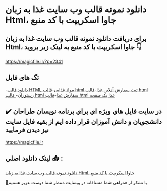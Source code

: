# دانلود نمونه قالب وب سایت غذا به زبان Html، جاوا اسکریپت با کد منبع

## برای دریافت دانلود نمونه قالب وب سایت غذا به زبان Html، جاوا اسکریپت با کد منبع به لینک زیر بروید 👇

https://magicfile.ir/?p=2341

## تگ های فایل

-[دانلود قالب HTML مواد غذایی](https://magicfile.ir/product/%d9%86%d9%85%d9%88%d9%86%d9%87-%d9%82%d8%a7%d9%84%d8%a8-%d9%88%d8%a8-%d8%b3%d8%a7%d9%8a%d8%aa-%d8%ba%d8%b0%d8%a7-%d8%a8%d9%87-%d8%b2%d8%a8%d8%a7%d9%86-html/)-[قالب html ثبت سفارش آنلاین غذا](https://magicfile.ir/product/%d9%86%d9%85%d9%88%d9%86%d9%87-%d9%82%d8%a7%d9%84%d8%a8-%d9%88%d8%a8-%d8%b3%d8%a7%d9%8a%d8%aa-%d8%ba%d8%b0%d8%a7-%d8%a8%d9%87-%d8%b2%d8%a8%d8%a7%d9%86-html/)-[قالب html رستوران](https://magicfile.ir/product/%d9%86%d9%85%d9%88%d9%86%d9%87-%d9%82%d8%a7%d9%84%d8%a8-%d9%88%d8%a8-%d8%b3%d8%a7%d9%8a%d8%aa-%d8%ba%d8%b0%d8%a7-%d8%a8%d9%87-%d8%b2%d8%a8%d8%a7%d9%86-html/)-[ قالب html سفارش غذا](https://magicfile.ir/product/%d9%86%d9%85%d9%88%d9%86%d9%87-%d9%82%d8%a7%d9%84%d8%a8-%d9%88%d8%a8-%d8%b3%d8%a7%d9%8a%d8%aa-%d8%ba%d8%b0%d8%a7-%d8%a8%d9%87-%d8%b2%d8%a8%d8%a7%d9%86-html/)-[قالب html غذا یک صفحه](https://magicfile.ir/product/%d9%86%d9%85%d9%88%d9%86%d9%87-%d9%82%d8%a7%d9%84%d8%a8-%d9%88%d8%a8-%d8%b3%d8%a7%d9%8a%d8%aa-%d8%ba%d8%b0%d8%a7-%d8%a8%d9%87-%d8%b2%d8%a8%d8%a7%d9%86-html/)

## ✔️ در سايت فايل هاي ويژه اي براي برنامه نويسان طراحان دانشجويان و دانش آموزان قرار داده ايم از بقيه فايل سايت نيز ديدن فرماييد

https://magicfile.ir


## لينک دانلود اصلي 📥 :

[دانلود نمونه قالب وب سایت غذا به زبان Html، جاوا اسکریپت با کد منبع](https://magicfile.ir/product/%d9%86%d9%85%d9%88%d9%86%d9%87-%d9%82%d8%a7%d9%84%d8%a8-%d9%88%d8%a8-%d8%b3%d8%a7%d9%8a%d8%aa-%d8%ba%d8%b0%d8%a7-%d8%a8%d9%87-%d8%b2%d8%a8%d8%a7%d9%86-html/) 


🙏با تشکر از همراهي شما مشتاقانه در وبسایت منتظر شما دوست عزیز هستیم

